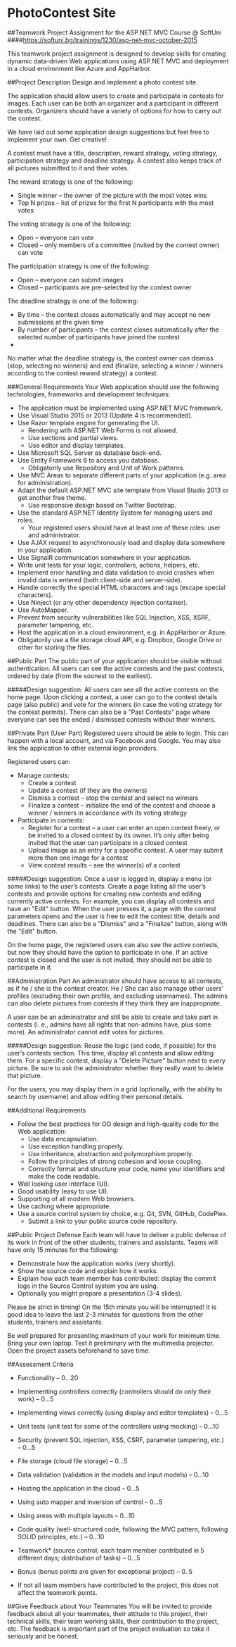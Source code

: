 # PhotoContest Site
##Teamwork Project Assignment for the ASP.NET MVC Course @ SoftUni
####https://softuni.bg/trainings/1230/asp-net-mvc-october-2015

This teamwork project assignment is designed to develop skills for creating dynamic data-driven Web applications using ASP.NET MVC and deployment in а cloud environment like Azure and AppHarbor.

##Project Description
Design and implement a photo contest site.

The application should allow users to create and participate in contests for images. Each user can be both an organizer and a participant in different contests. Organizers should have a variety of options for how to carry out the contest.

We have laid out some application design suggestions but feel free to implement your own. Get creative!

A contest must have a title, description, reward strategy, voting strategy, participation strategy and deadline strategy. A contest also keeps track of all pictures submitted to it and their votes.

The reward strategy is one of the following:
  * Single winner – the owner of the picture with the most votes wins
  * Top N prizes – list of prizes for the first N participants with the most votes
    
The voting strategy is one of the following:
  * Open – everyone can vote
  * Closed – only members of a committee (invited by the contest owner) can vote

The participation strategy is one of the following:
  * Open – everyone can submit images
  * Closed – participants are pre-selected by the contest owner
    
The deadline strategy is one of the following:
  * By time – the contest closes automatically and may accept no new submissions at the given time
  * By number of participants – the contest closes automatically after the selected number of participants have joined the contest 
  * 
No matter what the deadline strategy is, the contest owner can dismiss (stop, selecting no winners) and end (finalize, selecting a winner / winners according to the contest reward strategy) a contest.

###General Requirements
Your Web application should use the following technologies, frameworks and development techniques:

  * The application must be implemented using ASP.NET MVC framework.
  * Use Visual Studio 2015 or 2013 (Update 4 is recommended).
  * Use Razor template engine for generating the UI.
      * Rendering with ASP.NET Web Forms is not allowed.
      * Use sections and partial views.
      * Use editor and display templates.
  * Use Microsoft SQL Server as database back-end.
  * Use Entity Framework 6 to access you database.
      * Obligatorily use Repository and Unit of Work patterns.
  * Use MVC Areas to separate different parts of your application (e.g. area for administration).
  * Adapt the default ASP.NET MVC site template from Visual Studio 2013 or get another free theme.
      * Use responsive design based on Twitter Bootstrap.
  * Use the standard ASP.NET Identity System for managing users and roles.
      * Your registered users should have at least one of these roles: user and administrator.
  * Use AJAX request to asynchronously load and display data somewhere in your application.
  * Use SignalR communication somewhere in your application.
  * Write unit tests for your logic, controllers, actions, helpers, etc.
  * Implement error handling and data validation to avoid crashes when invalid data is entered (both client-side and server-side).
  * Handle correctly the special HTML characters and tags (escape special characters).
  * Use Ninject (or any other dependency injection container).
  * Use AutoМapper.
  * Prevent from security vulnerabilities like SQL Injection, XSS, XSRF, parameter tampering, etc.
  * Host the application in a cloud environment, e.g. in AppHarbor or Azure.
  * Obligatorily use a file storage cloud API, e.g. Dropbox, Google Drive or other for storing the files.

##Public Part
The public part of your application should be visible without authentication. All users can see the active contests and the past contests, ordered by date (from the soonest to the earliest).

#####Design suggestion: 
All users can see all the active contests on the home page. Upon clicking a contest, a user can go to the contest details page (also public) and vote for the winners (in case the voting strategy for the contest permits). There can also be a "Past Contests" page where everyone can see the ended / dismissed contests without their winners.

##Private Part (User Part)
Registered users should be able to login. This can happen with a local account, and via Facebook and Google. You may also link the application to other external login providers.

Registered users can:
  * Manage contests:
      * Create a contest
      * Update a contest (if they are the owners)
      * Dismiss a contest – stop the contest and select no winners
      * Finalize a contest – initialize the end of the contest and choose a winner / winners in accordance with its voting strategy
  * Participate in contests:
      * Register for a contest – a user can enter an open contest freely, or be invited to a closed contest by its owner. It’s only after being invited that the user can participate in a closed contest
      * Upload image as an entry for a specific contest. A user may submit more than one image for a contest
      * View contest results – see the winner(s) of a contest

#####Design suggestion: 
Once a user is logged in, display a menu (or some links) to the user’s contests. Create a page listing all the user’s contests and provide options for creating new contests and editing currently active contests. For example, you can display all contests and have an "Edit" button. When the user presses it, a page with the contest parameters opens and the user is free to edit the contest title, details and deadlines. There can also be a "Dismiss" and a "Finalize" button, along with the "Edit" button.

On the home page, the registered users can also see the active contests, but now they should have the option to participate in one. If an active contest is closed and the user is not invited, they should not be able to participate in it.

##Administration Part
An administrator should have access to all contests, as if he / she is the contest creator. He / She can also manage other users’ profiles (excluding their own profile, and excluding usernames). The admins can also delete pictures from contests if they think they are inappropriate.

A user can be an administrator and still be able to create and take part in contests (i. e., admins have all rights that non-admins have, plus some more). An administrator cannot edit votes for pictures.

#####Design suggestion:
Reuse the logic (and code, if possible) for the user’s contests section. This time, display all contests and allow editing them. For a specific contest, display a "Delete Picture" button next to every picture. Be sure to ask the administrator whether they really want to delete that picture.

For the users, you may display them in a grid (optionally, with the ability to search by username) and allow editing their personal details.

##Additional Requirements
  * Follow the best practices for OO design and high-quality code for the Web application:
      * Use data encapsulation.
      * Use exception handling properly.
      * Use inheritance, abstraction and polymorphism properly.
      * Follow the principles of strong cohesion and loose coupling.
      * Correctly format and structure your code, name your identifiers and make the code readable.
  * Well looking user interface (UI).
  * Good usability (easy to use UI).
  * Supporting of all modern Web browsers.
  * Use caching where appropriate.
  * Use a source control system by choice, e.g. Git, SVN, GitHub, CodePlex.
      * Submit a link to your public source code repository.

##Public Project Defense
Each team will have to deliver a public defense of its work in front of the other students, trainers and assistants. Teams will have only 15 minutes for the following:

  * Demonstrate how the application works (very shortly).
  * Show the source code and explain how it works.
  * Explain how each team member has contributed: display the commit logs in the Source Control system you are using.
  * Optionally you might prepare a presentation (3-4 slides).

Please be strict in timing! On the 15th minute you will be interrupted! It is good idea to leave the last 2-3 minutes for questions from the other students, trainers and assistants.

Be well prepared for presenting maximum of your work for minimum time. Bring your own laptop. Test it preliminary with the multimedia projector. Open the project assets beforehand to save time.

##Assessment Criteria
  * Functionality – 0…20
  * Implementing controllers correctly (controllers should do only their work) – 0...5
  * Implementing views correctly (using display and editor templates) – 0…5
  * Unit tests (unit test for some of the controllers using mocking) – 0…10
  * Security (prevent SQL injection, XSS, CSRF, parameter tampering, etc.) – 0…5
  * File storage (cloud file storage) – 0…5
  * Data validation (validation in the models and input models) – 0…10
  * Hosting the application in the cloud – 0…5
  * Using auto mapper and inversion of control – 0…5
  * Using areas with multiple layouts – 0…10
  * Code quality (well-structured code, following the MVC pattern, following SOLID principles, etc.) – 0…10
  * Teamwork* (source control; each team member contributed in 5 different days; distribution of tasks) – 0…5
  * Bonus (bonus points are given for exceptional project) – 0..5

* If not all team members have contributed to the project, this does not affect the teamwork points.

##Give Feedback about Your Teammates
You will be invited to provide feedback about all your teammates, their attitude to this project, their technical skills, their team working skills, their contribution to the project, etc. The feedback is important part of the project evaluation so take it seriously and be honest.
